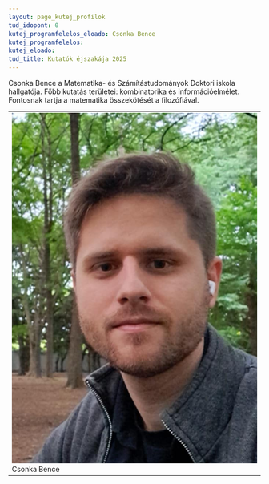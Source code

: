 ```yaml
---
layout: page_kutej_profilok
tud_idopont: 0
kutej_programfelelos_eloado: Csonka Bence
kutej_programfelelos: 
kutej_eloado:
tud_title: Kutatók éjszakája 2025
---
```


Csonka Bence a Matematika- és Számítástudományok Doktori iskola hallgatója. Főbb kutatás területei:  kombinatorika és információelmélet. Fontosnak tartja a matematika összekötését a filozófiával.


 <table class="picture">
<tr>
<td>

<div class="gallery">
    <img src="images/csonka_bence.png" max-width="250" max-height="200">
  <div class="desc">Csonka Bence</div>
</div>

</td>
</tr>
</table>
